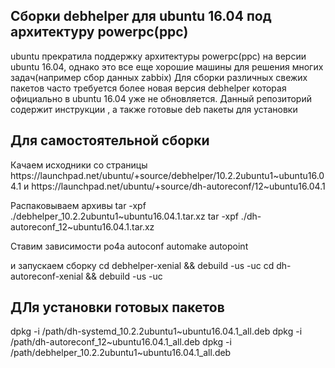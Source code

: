 <h2>Сборки debhelper для ubuntu 16.04 под архитектуру powerpc(ppc)</h2>
<p>ubuntu прекратила поддержку архитектуры powerpc(ppc) на версии ubuntu 16.04, однако это все еще хорошие машины для решения многих задач(например сбор данных zabbix)
Для сборки различных свежих пакетов часто требуется более новая версия debhelper которая официально в ubuntu 16.04 уже не обновляется.
Данный репозиторий содержит инструкции , а также готовые deb пакеты для установки</p> 

<h2>Для самостоятельной сборки</h2>
<p>Качаем исходники со страницы https://launchpad.net/ubuntu/+source/debhelper/10.2.2ubuntu1~ubuntu16.04.1
и https://launchpad.net/ubuntu/+source/dh-autoreconf/12~ubuntu16.04.1

Распаковываем архивы 
tar -xpf ./debhelper_10.2.2ubuntu1~ubuntu16.04.1.tar.xz
tar -xpf ./dh-autoreconf_12~ubuntu16.04.1.tar.xz

Ставим зависимости
po4a autoconf automake autopoint

и запускаем сборку
cd debhelper-xenial && debuild -us -uc
cd dh-autoreconf-xenial && debuild -us -uc</p> 



<h2>ДЛя установки готовых пакетов</h2>
<p>dpkg -i /path/dh-systemd_10.2.2ubuntu1~ubuntu16.04.1_all.deb
dpkg -i /path/dh-autoreconf_12~ubuntu16.04.1_all.deb
dpkg -i /path/debhelper_10.2.2ubuntu1~ubuntu16.04.1_all.deb</p>